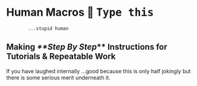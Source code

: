 # Human Macros :robot: <kbd>**Type this** <kbd> 
            ...stupid human 
  
  

## Making _**Step By Step_** Instructions for Tutorials & Repeatable Work

If you have laughed internally ...good because this is only half jokingly but there is some serious merit underneath it.
